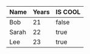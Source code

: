 | Name  | Years | IS COOL |
| :---- | :---- | :------ |
| Bob   | 21    | false   |
| Sarah | 22    | true    |
| Lee   | 23    | true    |
